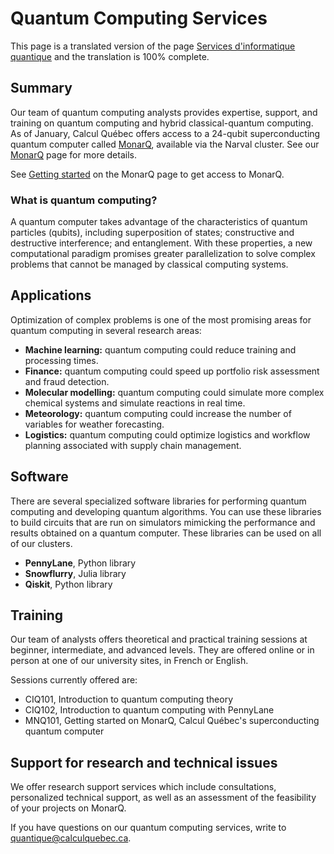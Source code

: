 # Quantum Computing Services

This page is a translated version of the page [Services d'informatique quantique](https://docs.alliancecan.ca/mediawiki/index.php?title=Services_d%27informatique_quantique&oldid=169439) and the translation is 100% complete.

## Summary

Our team of quantum computing analysts provides expertise, support, and training on quantum computing and hybrid classical-quantum computing. As of January, Calcul Québec offers access to a 24-qubit superconducting quantum computer called [MonarQ](https://docs.alliancecan.ca/mediawiki/index.php?title=MonarQ/en&oldid=169441), available via the Narval cluster. See our [MonarQ](https://docs.alliancecan.ca/mediawiki/index.php?title=MonarQ/en&oldid=169441) page for more details.

See [Getting started](https://docs.alliancecan.ca/mediawiki/index.php?title=MonarQ/en&oldid=169441) on the MonarQ page to get access to MonarQ.

### What is quantum computing?

A quantum computer takes advantage of the characteristics of quantum particles (qubits), including superposition of states; constructive and destructive interference; and entanglement. With these properties, a new computational paradigm promises greater parallelization to solve complex problems that cannot be managed by classical computing systems.


## Applications

Optimization of complex problems is one of the most promising areas for quantum computing in several research areas:

*   **Machine learning:** quantum computing could reduce training and processing times.
*   **Finance:** quantum computing could speed up portfolio risk assessment and fraud detection.
*   **Molecular modelling:** quantum computing could simulate more complex chemical systems and simulate reactions in real time.
*   **Meteorology:** quantum computing could increase the number of variables for weather forecasting.
*   **Logistics:** quantum computing could optimize logistics and workflow planning associated with supply chain management.


## Software

There are several specialized software libraries for performing quantum computing and developing quantum algorithms. You can use these libraries to build circuits that are run on simulators mimicking the performance and results obtained on a quantum computer. These libraries can be used on all of our clusters.

*   **PennyLane**, Python library
*   **Snowflurry**, Julia library
*   **Qiskit**, Python library


## Training

Our team of analysts offers theoretical and practical training sessions at beginner, intermediate, and advanced levels. They are offered online or in person at one of our university sites, in French or English.

Sessions currently offered are:

*   CIQ101, Introduction to quantum computing theory
*   CIQ102, Introduction to quantum computing with PennyLane
*   MNQ101, Getting started on MonarQ, Calcul Québec's superconducting quantum computer


## Support for research and technical issues

We offer research support services which include consultations, personalized technical support, as well as an assessment of the feasibility of your projects on MonarQ.

If you have questions on our quantum computing services, write to quantique@calculquebec.ca.
